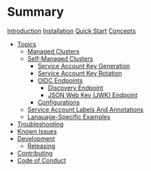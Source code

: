 # Summary

[Introduction](./introduction.md)
[Installation](./installation.md)
[Quick Start](./quick-start.md)
[Concepts](./concepts.md)
- [Topics](./topics.md)
  - [Managed Clusters](./topics/managed-clusters.md)
  - [Self-Managed Clusters](./topics/self-managed-clusters.md)
    - [Service Account Key Generation]()
    - [Service Account Key Rotation](./topics/self-managed-clusters/service-account-key-rotation.md)
    - [OIDC Endpoints]()
      - [Discovery Endpoint]()
      - [JSON Web Key (JWK) Endpoint]()
    - [Configurations]()
  - [Service Account Labels And Annotations](./topics/service-account-labels-and-annotations.md)
  - [Lanauage-Specific Examples]()
- [Troubleshooting]()
- [Known Issues](./known-issues.md)
- [Development](./development.md)
  - [Releasing](./development/releasing.md)
- [Contributing](./contributing.md)
- [Code of Conduct](./code-of-conduct.md)

